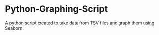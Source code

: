 # Python-Graphing-Script
A python script created to take data from TSV files and graph them using Seaborn.
